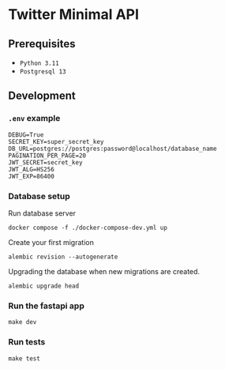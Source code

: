# Twitter Minimal API




## Prerequisites

- `Python 3.11`
- `Postgresql 13`


## Development

### `.env` example

```shell
DEBUG=True
SECRET_KEY=super_secret_key
DB_URL=postgres://postgres:password@localhost/database_name
PAGINATION_PER_PAGE=20
JWT_SECRET=secret_key
JWT_ALG=HS256
JWT_EXP=86400
```

### Database setup

Run database server

```shell
docker compose -f ./docker-compose-dev.yml up
```

Create your first migration

```shell
alembic revision --autogenerate
```

Upgrading the database when new migrations are created.

```shell
alembic upgrade head
```

### Run the fastapi app

```shell
make dev
```

### Run tests

```shell
make test
```
